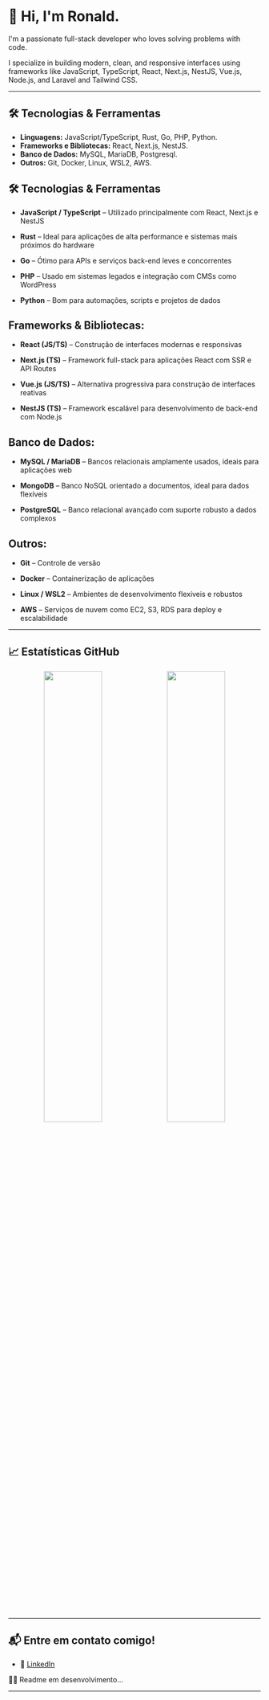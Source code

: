 # 👋 Hi, I'm Ronald. 


I'm a passionate full-stack developer who loves solving problems with code.

I specialize in building modern, clean, and responsive interfaces using frameworks like JavaScript, TypeScript, React, Next.js, NestJS, Vue.js, Node.js, and Laravel and Tailwind CSS.


---

## 🛠️ Tecnologias & Ferramentas
- **Linguagens:** JavaScript/TypeScript, Rust, Go, PHP, Python.
- **Frameworks e Bibliotecas:** React, Next.js, NestJS.
- **Banco de Dados:** MySQL, MariaDB, Postgresql.
- **Outros:** Git, Docker, Linux, WSL2, AWS.


## 🛠️ Tecnologias & Ferramentas

- **JavaScript / TypeScript** – Utilizado principalmente com React, Next.js e NestJS

- **Rust**  – Ideal para aplicações de alta performance e sistemas mais próximos do hardware

- **Go** – Ótimo para APIs e serviços back-end leves e concorrentes

- **PHP** – Usado em sistemas legados e integração com CMSs como WordPress

- **Python** – Bom para automações, scripts e projetos de dados

## Frameworks & Bibliotecas:

- **React (JS/TS)**  – Construção de interfaces modernas e responsivas

- **Next.js (TS)** – Framework full-stack para aplicações React com SSR e API Routes

- **Vue.js (JS/TS)** – Alternativa progressiva para construção de interfaces reativas

- **NestJS (TS)** – Framework escalável para desenvolvimento de back-end com Node.js

## Banco de Dados:

- **MySQL / MariaDB** – Bancos relacionais amplamente usados, ideais para aplicações web

- **MongoDB** – Banco NoSQL orientado a documentos, ideal para dados flexíveis

- **PostgreSQL** – Banco relacional avançado com suporte robusto a dados complexos

## Outros:

- **Git** – Controle de versão

- **Docker** – Containerização de aplicações

- **Linux / WSL2** – Ambientes de desenvolvimento flexíveis e robustos

- **AWS** – Serviços de nuvem como EC2, S3, RDS para deploy e escalabilidade

---

<!--
## 🌟 Destaques
### 💻 Projetos mais relevantes:
- [**Nome do Projeto 1**](link-do-projeto): Uma breve descrição do projeto e sua importância.
- [**Nome do Projeto 2**](link-do-projeto): Uma breve descrição do projeto e sua importância.
- [**Nome do Projeto 3**](link-do-projeto): Uma breve descrição do projeto e sua importância.
-->

<!--
### 🎮 Jogos em desenvolvimento:
- **Projeto Indie em Rust:** Criando um jogo 2D semelhante ao Stardew Valley sem uso de bibliotecas externas.  
- **Minecraft Clone:** Explorando **OpenGL** e C++ para aprender mais sobre gráficos e engines customizadas.
-->

## 📈 Estatísticas GitHub
<div align="center">
  <img width="48%" src="https://github-readme-stats.vercel.app/api/top-langs/?username=Gurtinho&layout=compact&langs_count=7&theme=radical" />
  <img width="48%" src="https://github-readme-stats.vercel.app/api?username=Gurtinho&show_icons=true&theme=radical&include_all_commits=true&count_private=true" />
</div>

---

<!--
## 📝 Últimos artigos
- [Como criar um interpretador do zero em Rust](link-do-artigo)
- [Por que escolher Rust para jogos](link-do-artigo)
---
-->

## 📬 Entre em contato comigo!
<!-- - 🌐 [Meu site pessoal](link-do-site) -->
- 💼 [LinkedIn](https://linkedin.com/in/gustavo-litter-6ab24b191)
<!-- - 📧 Email: [seuemail@dominio.com](mailto:seuemail@dominio.com) -->

💢🚧 Readme em desenvolvimento...

---
